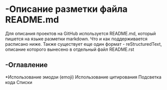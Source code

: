 # -Описание разметки файла README.md
Для описания проектов на GitHub используется README.md, который пишется на языке разметки markdown. Что и как поддерживается расписано ниже. Также существует еще один формат - reStructuredText, описание которого вынесено в отдельный файл README.rst
## -Оглавление
*Использование эмодзи (emoji)
Использование цитирования 
Подсветка кода
Списки
